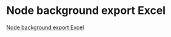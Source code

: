 # Node background export Excel
[Node background export Excel](https://aiwithcloud.com/2022/09/16/node_background_export_excel/)